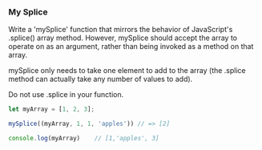 ### My Splice

Write a 'mySplice' function that mirrors the behavior of JavaScript's .splice()
array method. However, mySplice should accept the array to operate on as an argument, rather than being invoked as a method on that array.

mySplice only needs to take one element to add to the array (the .splice method
can actually take any number of values to add).

Do not use .splice in your function.


```javascript
let myArray = [1, 2, 3];

mySplice((myArray, 1, 1, 'apples')) // => [2]

console.log(myArray)    // [1,'apples', 3]
```
